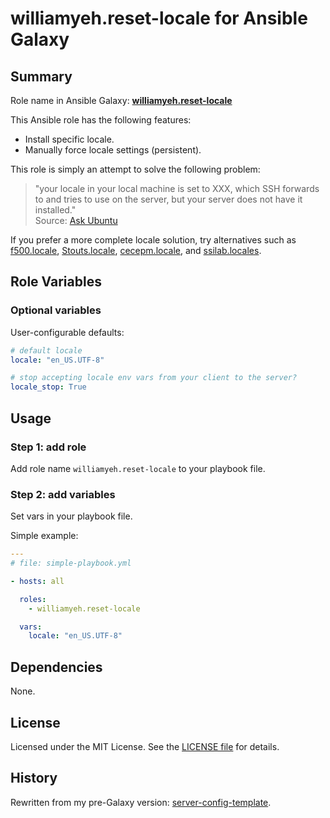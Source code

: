
williamyeh.reset-locale for Ansible Galaxy
============


## Summary

Role name in Ansible Galaxy: **[williamyeh.reset-locale](https://galaxy.ansible.com/list#/roles/2716)**

This Ansible role has the following features:

 - Install specific locale.
 - Manually force locale settings (persistent).

This role is simply an attempt to solve the following problem:

> "your locale in your local machine is set to XXX, which SSH forwards to and tries to use on the server, but your server does not have it installed."  
> Source: [Ask Ubuntu](http://askubuntu.com/questions/144235/locale-variables-have-no-effect-in-remote-shell-perl-warning-setting-locale-f)


If you prefer a more complete locale solution, try alternatives such as [f500.locale](https://galaxy.ansible.com/list#/roles/647), [Stouts.locale](https://galaxy.ansible.com/list#/roles/828), [cecepm.locale](https://galaxy.ansible.com/list#/roles/2188), and [ssilab.locales](https://galaxy.ansible.com/list#/roles/1515).



## Role Variables

### Optional variables

User-configurable defaults:

```yaml
# default locale
locale: "en_US.UTF-8"

# stop accepting locale env vars from your client to the server?
locale_stop: True
```


## Usage


### Step 1: add role

Add role name `williamyeh.reset-locale` to your playbook file.


### Step 2: add variables

Set vars in your playbook file.

Simple example:

```yaml
---
# file: simple-playbook.yml

- hosts: all

  roles:
    - williamyeh.reset-locale

  vars:
    locale: "en_US.UTF-8"
```



## Dependencies

None.


## License

Licensed under the MIT License. See the [LICENSE file](LICENSE) for details.


## History

Rewritten from my pre-Galaxy version: [server-config-template](https://github.com/William-Yeh/server-config-template).
